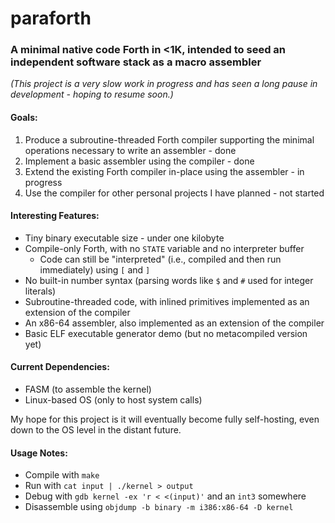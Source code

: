# paraforth
### A minimal native code Forth in <1K, intended to seed an independent software stack as a macro assembler

_(This project is a very slow work in progress and has seen a long pause in development - hoping to resume soon.)_

#### Goals:

1. Produce a subroutine-threaded Forth compiler supporting the minimal operations necessary to write an assembler - done
2. Implement a basic assembler using the compiler - done
3. Extend the existing Forth compiler in-place using the assembler - in progress
4. Use the compiler for other personal projects I have planned - not started

#### Interesting Features:

* Tiny binary executable size - under one kilobyte
* Compile-only Forth, with no `STATE` variable and no interpreter buffer
  * Code can still be "interpreted" (i.e., compiled and then run immediately) using `[` and `]`
* No built-in number syntax (parsing words like `$` and `#` used for integer literals)
* Subroutine-threaded code, with inlined primitives implemented as an extension of the compiler
* An x86-64 assembler, also implemented as an extension of the compiler
* Basic ELF executable generator demo (but no metacompiled version yet)

#### Current Dependencies:

* FASM (to assemble the kernel)
* Linux-based OS (only to host system calls)

My hope for this project is it will eventually become fully self-hosting, even down to the OS level in the distant future.

#### Usage Notes:

* Compile with `make`
* Run with `cat input | ./kernel > output`
* Debug with `gdb kernel -ex 'r < <(input)'` and an `int3` somewhere
* Disassemble using `objdump -b binary -m i386:x86-64 -D kernel`
